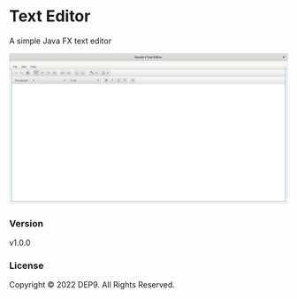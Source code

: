 # Text Editor

A simple Java FX text editor

![](./asset/text-editor.png)

### Version
v1.0.0

### License
Copyright &copy; 2022 DEP9. All Rights Reserved.